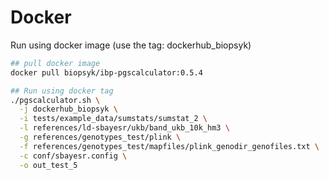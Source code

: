 # Docker
Run using docker image (use the tag: dockerhub_biopsyk)
```bash
## pull docker image
docker pull biopsyk/ibp-pgscalculator:0.5.4

## Run using docker tag
./pgscalculator.sh \
  -j dockerhub_biopsyk \
  -i tests/example_data/sumstats/sumstat_2 \
  -l references/ld-sbayesr/ukb/band_ukb_10k_hm3 \
  -g references/genotypes_test/plink \
  -f references/genotypes_test/mapfiles/plink_genodir_genofiles.txt \
  -c conf/sbayesr.config \
  -o out_test_5 

```
